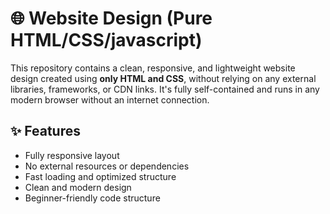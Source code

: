 # 🌐 Website Design (Pure HTML/CSS/javascript)

This repository contains a clean, responsive, and lightweight website design created using **only HTML and CSS**, without relying on any external libraries, frameworks, or CDN links. It's fully self-contained and runs in any modern browser without an internet connection.

## ✨ Features

- Fully responsive layout
- No external resources or dependencies
- Fast loading and optimized structure
- Clean and modern design
- Beginner-friendly code structure
